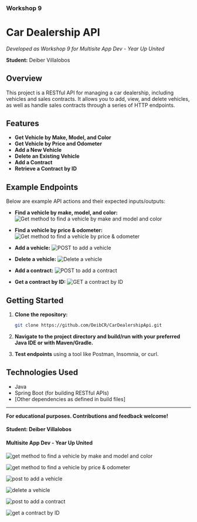 ### Workshop 9

# Car Dealership API

_Developed as Workshop 9 for Multisite App Dev - Year Up United_

**Student:** Deiber Villalobos

## Overview

This project is a RESTful API for managing a car dealership, including vehicles and sales contracts. It allows you to add, view, and delete vehicles, as well as handle sales contracts through a series of HTTP endpoints.

## Features

- **Get Vehicle by Make, Model, and Color**
- **Get Vehicle by Price and Odometer**
- **Add a New Vehicle**
- **Delete an Existing Vehicle**
- **Add a Contract**
- **Retrieve a Contract by ID**

## Example Endpoints

Below are example API actions and their expected inputs/outputs:

- **Find a vehicle by make, model, and color:**
  ![Get method to find a vehicle by make and model and color](dealership/src/main/resources/images/findMake&Model&Color.png)

- **Find a vehicle by price & odometer:**
  ![Get method to find a vehicle by price & odometer](dealership/src/main/resources/images/findPrice&Odometer.png)

- **Add a vehicle:**
  ![POST to add a vehicle](dealership/src/main/resources/images/addVehicle.png)

- **Delete a vehicle:**
  ![Delete a vehicle](dealership/src/main/resources/images/deleteVehicle.png)

- **Add a contract:**
  ![POST to add a contract](dealership/src/main/resources/images/addContract.png)

- **Get a contract by ID:**
  ![GET a contract by ID](dealership/src/main/resources/images/getContract.png)

## Getting Started

1. **Clone the repository:**
   ```bash
   git clone https://github.com/DeibCR/CarDealershipApi.git
   ```
2. **Navigate to the project directory and build/run with your preferred Java IDE or with Maven/Gradle.**

3. **Test endpoints** using a tool like Postman, Insomnia, or curl.

## Technologies Used

- Java
- Spring Boot (for building RESTful APIs)
- [Other dependencies as defined in build files]

---

**For educational purposes. Contributions and feedback welcome!**


#### Student: Deiber Villalobos

#### Multisite App Dev - Year Up United

![ get method to find a vehicle by make and model and color ](dealership/src/main/resources/images/findMake&Model&Color.png)

![ get method to find a vehicle by price & odometer](dealership/src/main/resources/images/findPrice&Odometer.png)

![ post to add a vehicle](dealership/src/main/resources/images/addVehicle.png)

![ delete a vehicle ](dealership/src/main/resources/images/deleteVehicle.png)

![ post to add a contract](dealership/src/main/resources/images/addContract.png)

![ get a contract by ID](dealership/src/main/resources/images/getContract.png)

